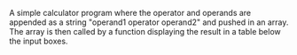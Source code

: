 A simple calculator program where the operator and operands are appended as a string "operand1 operator operand2" and pushed in an array.
The array is then called by a function displaying the result in a table below the input boxes.